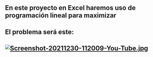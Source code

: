 ## En este proyecto en Excel haremos uso de programación lineal para maximizar 
## El problema será este:
## [![Screenshot-20211230-112009-You-Tube.jpg](https://i.postimg.cc/sgfvmW2c/Screenshot-20211230-112009-You-Tube.jpg)](https://postimg.cc/QHP8xH19)

##
##

##
##
